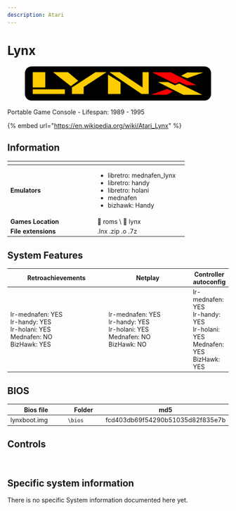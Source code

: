 ```yaml
---
description: Atari
---
```


# Lynx

<div align="left"><figure><img src="https://raw.githubusercontent.com/fabricecaruso/es-theme-carbon/52ff37c9e265587d006945a2ba695b5a962b3a3d/art/logos/atarilynx.svg" alt=""><figcaption></figcaption></figure></div>

Portable Game Console - Lifespan: 1989 - 1995

{% embed url="https://en.wikipedia.org/wiki/Atari_Lynx" %}

## Information

<table data-header-hidden><thead><tr><th width="184"></th><th></th><th data-hidden></th></tr></thead><tbody><tr><td><strong>Emulators</strong></td><td><ul><li>libretro: mednafen_lynx</li><li>libretro: handy</li><li>libretro: holani</li><li>mednafen</li><li>bizhawk: Handy</li></ul></td><td></td></tr><tr><td><strong>Games Location</strong></td><td><span data-gb-custom-inline data-tag="emoji" data-code="1f4c1">📁</span> roms \ <span data-gb-custom-inline data-tag="emoji" data-code="1f4c2">📂</span> lynx</td><td></td></tr><tr><td><strong>File extensions</strong></td><td>.lnx .zip .o .7z</td><td></td></tr></tbody></table>

## System Features

<table><thead><tr><th width="256">Retroachievements</th><th width="243">Netplay</th><th>Controller autoconfig</th></tr></thead><tbody><tr><td>lr-mednafen: YES<br>lr-handy: YES<br>lr-holani: YES<br>Mednafen: NO<br>BizHawk: YES</td><td>lr-mednafen: YES<br>lr-handy: YES<br>lr-holani: YES<br>Mednafen: NO<br>BizHawk: NO</td><td>lr-mednafen: YES<br>lr-handy: YES<br>lr-holani: YES<br>Mednafen: YES<br>BizHawk: YES</td></tr></tbody></table>

## BIOS

<table><thead><tr><th width="193">Bios file</th><th width="142.03610108303252">Folder</th><th>md5</th></tr></thead><tbody><tr><td>lynxboot.img</td><td><code>\bios</code></td><td>fcd403db69f54290b51035d82f835e7b</td></tr></tbody></table>

## Controls

<div align="left"><figure><img src="https://i.imgur.com/rlyjhIk.png" alt=""><figcaption></figcaption></figure></div>

## Specific system information

There is no specific System information documented here yet.
